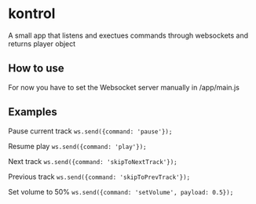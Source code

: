kontrol
=======

A small app that listens and exectues commands through websockets and returns player object

## How to use
For now you have to set the Websocket server manually in /app/main.js

## Examples
Pause current track
`ws.send({command: 'pause'});`

Resume play
`ws.send({command: 'play'});`

Next track
`ws.send({command: 'skipToNextTrack'});`

Previous track
`ws.send({command: 'skipToPrevTrack'});`

Set volume to 50%
`ws.send({command: 'setVolume', payload: 0.5});`
